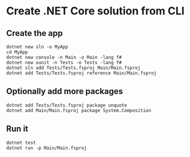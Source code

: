 # Create .NET Core solution from CLI

## Create the app
    dotnet new sln -o MyApp
    cd MyApp
    dotnet new console -n Main -o Main -lang f#
    dotnet new xunit -n Tests -o Tests -lang f#
    dotnet sln add Tests/Tests.fsproj Main/Main.fsproj
    dotnet add Tests/Tests.fsproj reference Main/Main.fsproj
 
## Optionally add more packages
    dotnet add Tests/Tests.fsproj package unquote
    dotnet add Main/Main.fsproj package System.Composition
 
## Run it
    dotnet test
    dotnet run -p Main/Main.fsproj